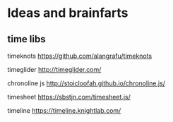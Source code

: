 # Ideas and brainfarts

## time libs

timeknots https://github.com/alangrafu/timeknots

timeglider http://timeglider.com/

chronoline js http://stoicloofah.github.io/chronoline.js/

timesheet https://sbstjn.com/timesheet.js/

timeline https://timeline.knightlab.com/

